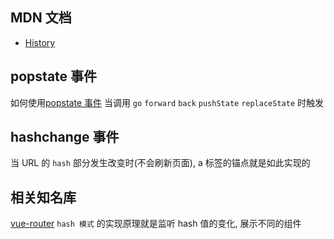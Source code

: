 

## MDN 文档

- [History](https://developer.mozilla.org/zh-CN/docs/Web/API/History_API)

## popstate 事件

如何使用[popstate 事件](https://developer.mozilla.org/en-US/docs/Web/API/History_API/Working_with_the_History_API#using_the_popstate_event)
当调用 `go` `forward` `back` `pushState` `replaceState` 时触发

## hashchange 事件

当 URL 的 `hash` 部分发生改变时(不会刷新页面), a 标签的锚点就是如此实现的

## 相关知名库

[vue-router](https://router.vuejs.org/zh/) `hash 模式` 的实现原理就是监听 hash 值的变化, 展示不同的组件
